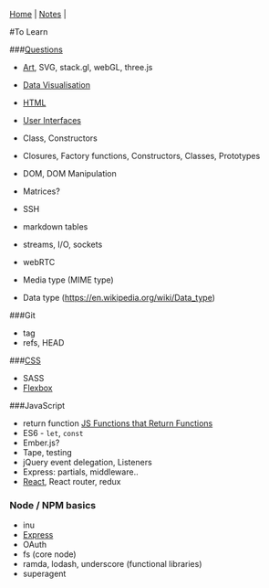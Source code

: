 [Home](README.md) | [Notes](notes.md) |

#To Learn

###[Questions](questions.md)

- [Art](art.md), SVG, stack.gl, webGL, three.js
- [Data Visualisation](dataVisualisation.md)
- [HTML](HTML/HTML.md)
- [User Interfaces](UI.md)

- Class, Constructors
- Closures, Factory functions, Constructors, Classes, Prototypes
- DOM, DOM Manipulation
- Matrices?
- SSH
- markdown tables
- streams, I/O, sockets
- webRTC
- Media type (MIME type)
- Data type (https://en.wikipedia.org/wiki/Data_type)


###Git
- tag
- refs, HEAD

###[CSS](CSS/CSS.md)
- SASS
- [Flexbox](CSS/flexbox.md)

###JavaScript
- return function [JS Functions that Return Functions](https://davidwalsh.name/javascript-functions)
- ES6 - `let`, `const`
- Ember.js?
- Tape, testing
- jQuery event delegation, Listeners
- Express:  partials, middleware..
- [React](react/react.md), React router, redux

### Node / NPM basics
- inu
- [Express](javascript/express.md)
- OAuth
- fs (core node)
- ramda, lodash, underscore (functional libraries)
- superagent
